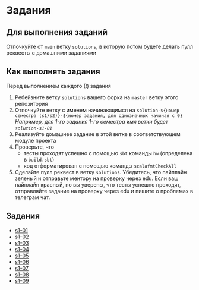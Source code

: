 # Задания

## Для выполнения заданий
Отпочкуйте от `main` ветку `solutions`, в которую потом будете делать пулл реквесты с домашними заданиями

## Как выполнять задания
Перед выполнением каждого (!) задания
1. Ребейзните ветку `solutions` вашего форка на `master` ветку этого репозитория
2. Отпочкуйте ветку c именем начинающимся на `solution-${номер семестра (s1/s2)}-${номер задания, для однозначных начиная с 0}`
   *Например, для 1-го задания 1-го семестра имя ветки будет `solution-s1-01`*
3. Реализуйте домашнее задание в этой ветке в соответствующем модуле проекта
4. Проверьте, что
   - тесты проходят успешно с помощью `sbt` команды `hw` (определена в `build.sbt`)
   - код отформатирован c помощью команды `scalafmtCheckAll`
5. Сделайте пулл реквест в ветку `solutions`.
   Убедитесь, что пайплайн зеленый и отправьте ментору на проверку через edu.
   Если ваш пайплайн красный, но вы уверены, что тесты успешно проходят, отправляйте задание на проверку через edu и пишите о проблемах в телеграм чат.

## Задания

- [s1-01](/modules/s1-01-scala-intro/src/main/scala/hw/Task01.scala)
- [s1-02](/modules/s1-02-adts/src/main/scala/hw)
- [s1-03](/modules/s1-03-collections/src/main/scala/hw)
- [s1-04](/modules/s1-04-laziness-errors/src/main/scala/hw)
- [s1-05](/modules/s1-05-type-classes/src/main/scala/hw)
- [s1-06](/modules/s1-06-concurrency/src/main/scala/hw)
- [s1-07](/modules/s1-07-effects-basic/src/main/scala)
- [s1-08](/modules/s1-08-effects-di/src/main/scala)
- [s1-09](/modules/s1-09-functor-flatmap/main/scala/ru/mipt/fp/README.md)
